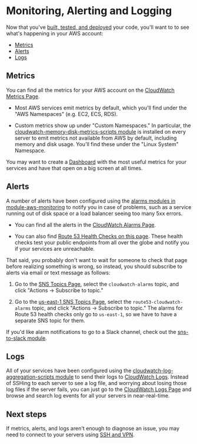 #  Monitoring, Alerting and Logging

Now that you've [built, tested, and deployed](05-ci-cd.md) your code, you'll want to to see what's happening in your
AWS account:

* [Metrics](#metrics)
* [Alerts](#alerts)
* [Logs](#logs)




## Metrics

You can find all the metrics for your AWS account on the [CloudWatch Metrics 
Page](https://console.aws.amazon.com/cloudwatch/home?region=us-east-1#metricsV2:). 

* Most AWS services emit metrics by default, which you'll find under the "AWS Namespaces" (e.g. EC2, ECS, RDS). 

* Custom metrics show up under "Custom Namespaces." In particular, the [cloudwatch-memory-disk-metrics-scripts 
  module](https://github.com/gruntwork-io/module-aws-monitoring/tree/master/modules/metrics/) is installed on every 
  server to emit metrics not available from AWS by default, including memory and disk usage. You'll find these under
  the "Linux System" Namespace.

You may want to create a [Dashboard](https://console.aws.amazon.com/cloudwatch/home?region=us-east-1#dashboards:)
with the most useful metrics for your services and have that open on a big screen at all times.




## Alerts

A number of alerts have been configured using the [alarms modules in 
module-aws-monitoring](https://github.com/gruntwork-io/module-aws-monitoring/tree/master/modules/alarms) to notify you 
in case of problems, such as a service running out of disk space or a load balancer seeing too many 5xx errors. 

* You can find all the alerts in the [CloudWatch Alarms 
  Page](https://console.aws.amazon.com/cloudwatch/home?region=us-east-1#alarm:alarmFilter=ANY). 

* You can also find [Route 53 Health Checks on this page](https://console.aws.amazon.com/route53/healthchecks/home#/). 
  These health checks test your public endpoints from all over the globe and notify you if your services are unreachable.

That said, you probably don't want to wait for someone to check that page before realizing something is wrong, so 
instead, you should subscribe to alerts via email or text message as follows:

1. Go to the [SNS Topics Page](https://console.aws.amazon.com/sns/v2/home?region=us-east-1#/topics), select the
   `cloudwatch-alarms` topic, and click "Actions -> Subscribe to topic." 

1. Go to the [us-east-1 SNS Topics Page](https://console.aws.amazon.com/sns/v2/home?region=us-east-1#/topics), 
   select the `route53-cloudwatch-alarms` topic, and click "Actions -> Subscribe to topic." The alarms for Route 53 
   health checks only go to `us-east-1`, so we have to have a separate SNS topic for them.
   
If you'd like alarm notifications to go to a Slack channel, check out the [sns-to-slack
module](https://github.com/gruntwork-io/module-aws-monitoring/tree/master/modules/alarms/sns-to-slack).




## Logs

All of your services have been configured using the [cloudwatch-log-aggregation-scripts 
module](https://github.com/gruntwork-io/module-aws-monitoring/tree/master/modules/logs/cloudwatch-log-aggregation-scripts)
to send their logs to [CloudWatch Logs](https://console.aws.amazon.com/cloudwatch/home?region=us-east-1#logs:).
Instead of SSHing to each server to see a log file, and worrying about losing those log files if the server fails, you 
can just go to the [CloudWatch Logs Page](https://console.aws.amazon.com/cloudwatch/home?region=us-east-1#logs:)
and browse and search log events for all your servers in near-real-time.




## Next steps

If metrics, alerts, and logs aren't enough to diagnose an issue, you may need to connect to your servers using
[SSH and VPN](07-ssh-vpn.md).
